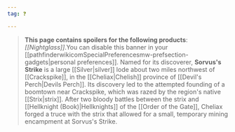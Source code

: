 ```yaml
---
tag: ❓

---
```

> **This page contains spoilers for the following products**: *[[Nightglass]]*.You can disable this banner in your [[pathfinderwikicomSpecialPreferencesmw-prefsection-gadgets|personal preferences]].
Named for its discoverer, **Sorvus's Strike** is a large [[Silver|silver]] lode about two miles northwest of [[Crackspike]], in the [[Cheliax|Chelish]] province of [[Devil's Perch|Devils Perch]]. Its discovery led to the attempted founding of a boomtown near Crackspike, which was razed by the region's native [[Strix|strix]].
> After two bloody battles between the strix and [[Hellknight (Book)|Hellknights]] of the [[Order of the Gate]], Cheliax forged a truce with the strix that allowed for a small, temporary mining encampment at Sorvus's Strike.








